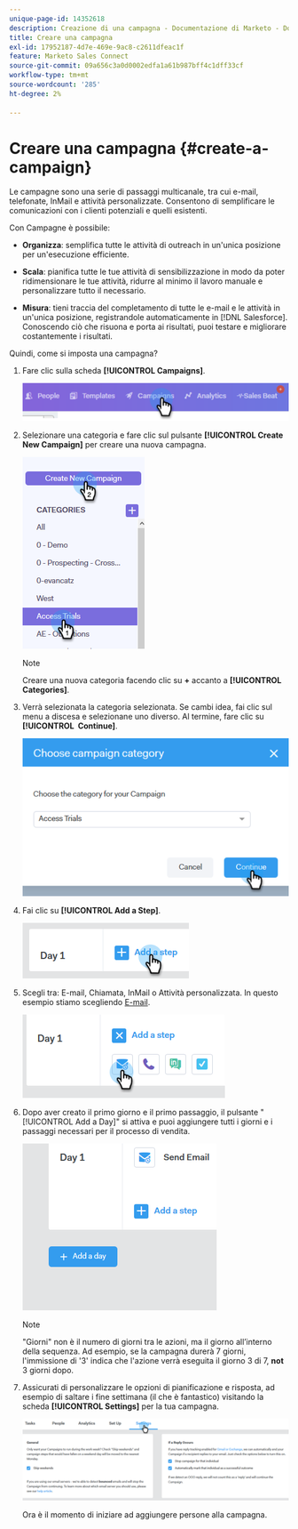 ```yaml
---
unique-page-id: 14352618
description: Creazione di una campagna - Documentazione di Marketo - Documentazione del prodotto
title: Creare una campagna
exl-id: 17952187-4d7e-469e-9ac8-c2611dfeac1f
feature: Marketo Sales Connect
source-git-commit: 09a656c3a0d0002edfa1a61b987bff4c1dff33cf
workflow-type: tm+mt
source-wordcount: '285'
ht-degree: 2%

---
```


# Creare una campagna {#create-a-campaign}

Le campagne sono una serie di passaggi multicanale, tra cui e-mail, telefonate, InMail e attività personalizzate. Consentono di semplificare le comunicazioni con i clienti potenziali e quelli esistenti.

Con Campagne è possibile:

* **Organizza**: semplifica tutte le attività di outreach in un&#39;unica posizione per un&#39;esecuzione efficiente.

* **Scala**: pianifica tutte le tue attività di sensibilizzazione in modo da poter ridimensionare le tue attività, ridurre al minimo il lavoro manuale e personalizzare tutto il necessario.
* **Misura**: tieni traccia del completamento di tutte le e-mail e le attività in un&#39;unica posizione, registrandole automaticamente in [!DNL Salesforce]. Conoscendo ciò che risuona e porta ai risultati, puoi testare e migliorare costantemente i risultati.

Quindi, come si imposta una campagna?

1. Fare clic sulla scheda **[!UICONTROL Campaigns]**.

   ![](assets/one-1.png)

1. Selezionare una categoria e fare clic sul pulsante **[!UICONTROL Create New Campaign]** per creare una nuova campagna.

   ![](assets/two-1.png)

   >[!NOTE]
   >
   >Creare una nuova categoria facendo clic su **+** accanto a **[!UICONTROL Categories]**.

1. Verrà selezionata la categoria selezionata. Se cambi idea, fai clic sul menu a discesa e selezionane uno diverso. Al termine, fare clic su **[!UICONTROL &#x200B; Continue]**.

   ![](assets/three-1.png)

1. Fai clic su **[!UICONTROL Add a Step]**.

   ![](assets/four-1.png)

1. Scegli tra: E-mail, Chiamata, InMail o Attività personalizzata. In questo esempio stiamo scegliendo [E-mail](/help/marketo/product-docs/marketo-sales-connect/campaigns/campaign-step-types.md#email).

   ![](assets/five-1.png)

1. Dopo aver creato il primo giorno e il primo passaggio, il pulsante &quot;[!UICONTROL Add a Day]&quot; si attiva e puoi aggiungere tutti i giorni e i passaggi necessari per il processo di vendita.

   ![](assets/six.png)

   >[!NOTE]
   >
   >&quot;Giorni&quot; non è il numero di giorni tra le azioni, ma il giorno all’interno della sequenza. Ad esempio, se la campagna durerà 7 giorni, l&#39;immissione di &#39;3&#39; indica che l&#39;azione verrà eseguita il giorno 3 di 7, **not** 3 giorni dopo.

1. Assicurati di personalizzare le opzioni di pianificazione e risposta, ad esempio di saltare i fine settimana (il che è fantastico) visitando la scheda **[!UICONTROL Settings]** per la tua campagna.

   ![](assets/seven.png)

   Ora è il momento di iniziare ad aggiungere persone alla campagna.

